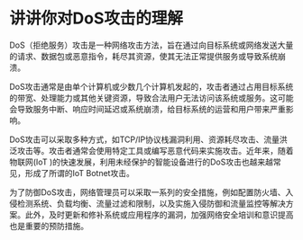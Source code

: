 # 讲讲你对DoS攻击的理解

DoS（拒绝服务）攻击是一种网络攻击方法，旨在通过向目标系统或网络发送大量的请求、数据包或恶意指令，耗尽其资源，使其无法正常提供服务或导致系统崩溃。

DoS攻击通常是由单个计算机或少数几个计算机发起的，攻击者通过占用目标系统的带宽、处理能力或其他关键资源，导致合法用户无法访问该系统或服务。这可能会导致服务中断、响应时间延迟或系统崩溃，给目标系统的运营和用户带来严重影响。

DoS攻击可以采取多种方式，如TCP/IP协议栈漏洞利用、资源耗尽攻击、流量洪泛攻击等。攻击者通常会使用特定工具或编写恶意代码来实施攻击。近年来，随着物联网(IoT )的快速发展，利用未经保护的智能设备进行的DoS攻击也越来越常见，形成了所谓的IoT Botnet攻击。

为了防御DoS攻击，网络管理员可以采取一系列的安全措施，例如配置防火墙、入侵检测系统、负载均衡、流量过滤和限制，以及实施入侵防御和流量监控等解决方案。此外，及时更新和修补系统或应用程序的漏洞，加强网络安全培训和意识提高也是重要的预防措施。


